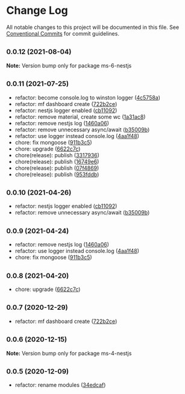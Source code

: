 # Change Log

All notable changes to this project will be documented in this file.
See [Conventional Commits](https://conventionalcommits.org) for commit guidelines.

## <small>0.0.12 (2021-08-04)</small>

**Note:** Version bump only for package ms-6-nestjs





## <small>0.0.11 (2021-07-25)</small>

* refactor: become console.log to winston logger ([4c5758a](https://github.com/gmahechas/erp/commit/4c5758a))
* refactor: mf dashboard create ([722b2ce](https://github.com/gmahechas/erp/commit/722b2ce))
* refactor: nestjs logger enabled ([cb11092](https://github.com/gmahechas/erp/commit/cb11092))
* refactor: remove material, create some wc ([1a31ac8](https://github.com/gmahechas/erp/commit/1a31ac8))
* refactor: remove nestjs log ([1460a06](https://github.com/gmahechas/erp/commit/1460a06))
* refactor: remove unnecessary async/await ([b35009b](https://github.com/gmahechas/erp/commit/b35009b))
* refactor: use logger instead console.log ([4aa1f48](https://github.com/gmahechas/erp/commit/4aa1f48))
* chore: fix mongoose ([911b3c5](https://github.com/gmahechas/erp/commit/911b3c5))
* chore: upgrade ([6622c7c](https://github.com/gmahechas/erp/commit/6622c7c))
* chore(release): publish ([3317936](https://github.com/gmahechas/erp/commit/3317936))
* chore(release): publish ([16749e6](https://github.com/gmahechas/erp/commit/16749e6))
* chore(release): publish ([07f4869](https://github.com/gmahechas/erp/commit/07f4869))
* chore(release): publish ([953fddb](https://github.com/gmahechas/erp/commit/953fddb))





## <small>0.0.10 (2021-04-26)</small>

* refactor: nestjs logger enabled ([cb11092](https://github.com/gmahechas/erp/commit/cb11092))
* refactor: remove unnecessary async/await ([b35009b](https://github.com/gmahechas/erp/commit/b35009b))





## <small>0.0.9 (2021-04-24)</small>

* refactor: remove nestjs log ([1460a06](https://github.com/gmahechas/erp/commit/1460a06))
* refactor: use logger instead console.log ([4aa1f48](https://github.com/gmahechas/erp/commit/4aa1f48))
* chore: fix mongoose ([911b3c5](https://github.com/gmahechas/erp/commit/911b3c5))





## <small>0.0.8 (2021-04-20)</small>

* chore: upgrade ([6622c7c](https://github.com/gmahechas/erp/commit/6622c7c))





## <small>0.0.7 (2020-12-29)</small>

* refactor: mf dashboard create ([722b2ce](https://github.com/gmahechas/erp/commit/722b2ce))





## <small>0.0.6 (2020-12-15)</small>

**Note:** Version bump only for package ms-4-nestjs





## <small>0.0.5 (2020-12-09)</small>

* refactor: rename modules ([34edcaf](https://github.com/gmahechas/erp/commit/34edcaf))
